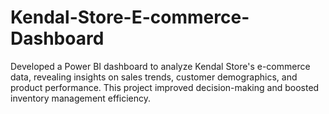 # Kendal-Store-E-commerce-Dashboard
Developed a Power BI dashboard to analyze Kendal Store's e-commerce data, revealing insights on sales trends, customer demographics, and product performance. This project improved decision-making and boosted inventory management efficiency.

